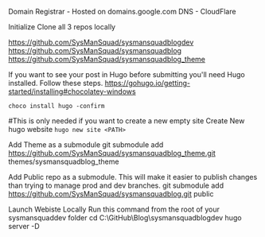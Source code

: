 
Domain Registrar - Hosted on domains.google.com
DNS - CloudFlare

Initialize Clone all 3 repos locally

https://github.com/SysManSquad/sysmansquadblogdev  
https://github.com/SysManSquad/sysmansquadblog  
https://github.com/SysManSquad/sysmansquadblog_theme  


If you want to see your post in Hugo before submitting you'll need Hugo installed. Follow these steps.
https://gohugo.io/getting-started/installing#chocolatey-windows

`choco install hugo -confirm`

#This is only needed if you want to create a new empty site
Create New hugo website
`hugo new site <PATH>`

Add Theme as a submodule
git submodule add https://github.com/SysManSquad/sysmansquadblog_theme.git themes/sysmansquadblog_theme

Add Public repo as a submodule. This will make it easier to publish changes than trying to manage prod and dev branches.
git submodule add https://github.com/SysManSquad/sysmansquadblog.git public

Launch Webiste Locally
Run this command from the root of your sysmansquaddev folder
cd C:\GitHub\Blog\sysmansquadblogdev
hugo server -D
